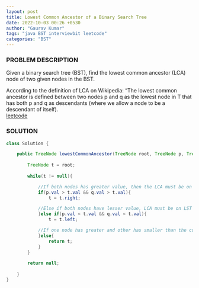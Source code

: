 ```yaml
---
layout: post
title: Lowest Common Ancestor of a Binary Search Tree
date: 2022-10-03 00:26 +0530
author: "Gaurav Kumar"
tags: "java BST interviewbit leetcode"
categories: "BST"
---
```


### PROBLEM DESCRIPTION

Given a binary search tree (BST), find the lowest common ancestor (LCA) node of two given nodes in the BST.

According to the definition of LCA on Wikipedia: “The lowest common ancestor is defined between two nodes p and q as the lowest node in T that has both p and q as descendants (where we allow a node to be a descendant of itself).  
[leetcode](https://leetcode.com/problems/lowest-common-ancestor-of-a-binary-search-tree/)

### SOLUTION

```java
class Solution {

    public TreeNode lowestCommonAncestor(TreeNode root, TreeNode p, TreeNode q) {
        
        TreeNode t = root;
        
        while(t != null){

            //If both nodes has greater value, then the LCA must be on the RST
            if(p.val > t.val && q.val > t.val){
                t = t.right;

            //Else if both nodes have lesser value, LCA must be on LST
            }else if(p.val < t.val && q.val < t.val){
                t = t.left;

            //If one node has greater and other has smaller than the current node, then the current node must be the LCA
            }else{
                return t;
            }
        }
        
        return null;
        
    }
}
```
